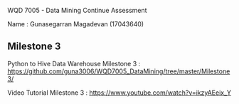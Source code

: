 WQD 7005 - Data Mining
Continue Assessment

Name : Gunasegarran Magadevan (17043640)

Milestone 3
------------
Python to Hive Data Warehouse Milestone 3 : https://github.com/guna3006/WQD7005_DataMining/tree/master/Milestone3/

Video Tutorial Milestone 3 : https://www.youtube.com/watch?v=ikzyAEeix_Y
